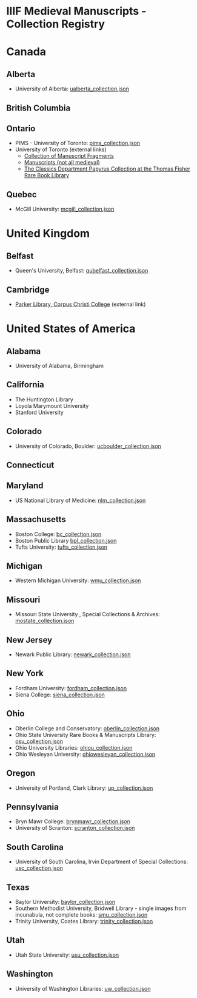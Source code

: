 # IIIF Medieval Manuscripts - Collection Registry
# Canada
## Alberta
* University of Alberta: [ualberta_collection.json](http://iiif.archivelab.org/iiif/horaebeataevirgi00cath/manifest.json)
## British Columbia
## Ontario
* PIMS - University of Toronto: [pims_collection.json](https://raw.githubusercontent.com/blalbrit/manuscript_registry/master/pims_collection.json)
* University of Toronto (external links)
  * [Collection of Manuscript Fragments](https://iiif.library.utoronto.ca/presentation/v2/collections/fisher21:root)
  * [Manuscripts (not all medieval)](https://iiif.library.utoronto.ca/presentation/v2/collections/fisher2:root)
  * [The Classics Department Papyrus Collection at the Thomas Fisher Rare Book Library](https://iiif.library.utoronto.ca/presentation/v2/collections/fisher22:root)
## Quebec
* McGill University: [mcgill_collection.json](https://raw.githubusercontent.com/blalbrit/manuscript_registry/master/mcgill_collection.json)
# United Kingdom
## Belfast
* Queen's University, Belfast: [qubelfast_collection.json](https://raw.githubusercontent.com/blalbrit/manuscript_registry/master/qubelfast_collection.json)
## Cambridge
* [Parker Library, Corpus Christi College](http://dms-data.stanford.edu/data/manifests/Parker/collection.json) (external link)
# United States of America
## Alabama
* University of Alabama, Birmingham
## California
* The Huntington Library
* Loyola Marymount University
* Stanford University
## Colorado
* University of Colorado, Boulder: [ucboulder_collection.json](https://raw.githubusercontent.com/blalbrit/manuscript_registry/master/ucboulder_collection.json)
## Connecticut
## Maryland
* US National Library of Medicine: [nlm_collection.json](https://raw.githubusercontent.com/blalbrit/manuscript_registry/master/nlm_collection.json)
## Massachusetts
* Boston College: [bc_collection.json](https://raw.githubusercontent.com/blalbrit/manuscript_registry/master/bc_collection.json)
* Boston Public Library [bpl_collection.json](https://raw.githubusercontent.com/blalbrit/manuscript_registry/master/bpl_collection.json)
* Tufts University: [tufts_collection.json](https://raw.githubusercontent.com/blalbrit/manuscript_registry/master/tufts_collection.json)
## Michigan
* Western Michigan University: [wmu_collection.json](https://raw.githubusercontent.com/blalbrit/manuscript_registry/master/wmu_collection.json)
## Missouri
* Missouri State University , Special Collections & Archives: [mostate_collection.json](https://cdm17307.contentdm.oclc.org/iiif/info/Medieval/manifest.json)
## New Jersey
* Newark Public Library: [newark_collection.json](https://cdm17229.contentdm.oclc.org/iiif/info/p17229coll19/manifest.json)
## New York
* Fordham University: [fordham_collection.json](https://raw.githubusercontent.com/blalbrit/manuscript_registry/master/fordham_collection.json)
* Siena College: [siena_collection.json](https://raw.githubusercontent.com/blalbrit/manuscript_registry/master/siena_collection.json)
## Ohio
* Oberlin College and Conservatory: [oberlin_collection.json](https://raw.githubusercontent.com/blalbrit/manuscript_registry/master/oberlin_collection.json)
* Ohio State University Rare Books & Manuscripts Library: [osu_collection.json](https://raw.githubusercontent.com/blalbrit/manuscript_registry/master/osu_collection.json)
* Ohio University Libraries: [ohiou_collection.json](https://raw.githubusercontent.com/blalbrit/manuscript_registry/master/ohiou_collection.json)
* Ohio Wesleyan University: [ohiowesleyan_collection.json](https://raw.githubusercontent.com/blalbrit/manuscript_registry/master/ohiowesleyan_collection.json)
## Oregon
* University of Portland, Clark Library: [up_collection.json](https://raw.githubusercontent.com/blalbrit/manuscript_registry/master/up_collection.json)
## Pennsylvania
* Bryn Mawr College: [brynmawr_collection.json](http://iiif.archivelab.org/iiif/PoggioBraccioliniDeMiseriaConditionisHumanae/manifest.json)
* University of Scranton: [scranton_collection.json](https://cdm16214.contentdm.oclc.org/iiif/info/medieval/manifest.json)
## South Carolina
* University of South Carolina, Irvin Department of Special Collections: [usc_collection.json](https://raw.githubusercontent.com/blalbrit/manuscript_registry/master/usc_collection.json)
## Texas
* Baylor University: [baylor_collection.json](https://raw.githubusercontent.com/blalbrit/manuscript_registry/master/baylor_collection.json)
* Southern Methodist University, Bridwell Library - single images from incunabula, not complete books: [smu_collection.json](https://raw.githubusercontent.com/blalbrit/manuscript_registry/master/smu_collection.json)
* Trinity University, Coates Library: [trinity_collection.json](https://raw.githubusercontent.com/blalbrit/manuscript_registry/master/trinity_collection.json)
## Utah
* Utah State University: [usu_collection.json](https://raw.githubusercontent.com/blalbrit/manuscript_registry/master/usu_collection.json)
## Washington
* University of Washington Libraries: [uw_collection.json](https://raw.githubusercontent.com/blalbrit/manuscript_registry/master/uw_collection.json)
